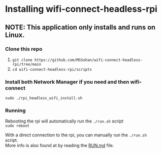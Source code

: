 # Installing wifi-connect-headless-rpi

## NOTE: This application only installs and runs on Linux.

### Clone this repo
1. `git clone https://github.com/MSSohan/wifi-connect-headless-rpi/tree/main`
1. `cd wifi-connect-headless-rpi/scripts`

### Install both Network Manager if you need and then wifi-connect
`sudo ./rpi_headless_wifi_install.sh` 

### Running
Rebooting the rpi will automatically run the `./run.sh` script\
 `sudo reboot` 

With a direct connection to the rpi, you can manually run the `./run.sh` script.\
More info is also found at by reading the [RUN.md](RUN.md) file.

